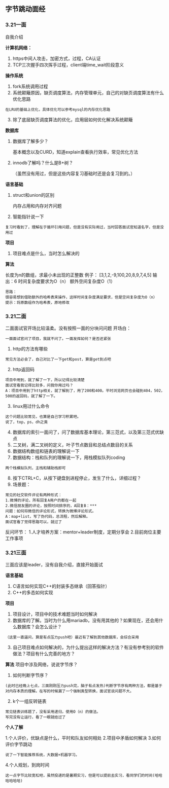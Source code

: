 ## 字节跳动面经

### 3.21一面

自我介绍

**计算机网络：**

1. https中间人攻击，加密方式，过程，CA认证
2. TCP三次握手四次挥手过程，client端time_wait阶段意义

**操作系统**

1. fork系统调用过程
2. 系统颠簸原因，缺页调度算法，内存管理单元，自己的对缺页调度算法有什么优化思路

```
在LRU的基础上优化，具体优化可以参考mysql的内存优化思路
```

3. 除了底层缺页调度算法的优化，应用层如何优化解决系统颠簸

**数据库**

1. 数据库了解多少？

   基本概念以及CURD，知道explain查看执行效率，常见优化方法

2. innodb了解吗？什么是B+树？

   （虽然没有用过，但是这些内容复习基础时还是会复习到的。）

**语言基础**

1. struct和union的区别

   内存占用和内存对齐问题

2. 智能指针说一下

```
复习时看到了，理解在于循环引用问题，但是没有实际用过，当时回答面试官知道名字，但是没用过
```

**项目**

1. 项目难点是什么，当时怎么解决的

**算法**


长度为n的数组，求最小未出现的正整数
例子：
[3,1,2,-9,100,20,8,9,7,4,5]
输出：6
时间复杂度要求为O（n）
额外空间复杂度O（1）

```
思路：
很容易想到借助额外的哈希表来操作，这样时间复杂度满足要求，但是空间复杂度为O（n）
提示：将原数组作为哈希表，原地修改

```

### 3.21二面

二面面试官开场比较温柔。没有按照一面的分块问问题
开场白：
    

    一面面试官问了项目，我就不问了。一面发挥如何？是否还紧张

1. http的方法有哪些

```
常见方法必会了，自己对比了一下get和post，算是get到点吧
```

2. http返回码

```
项目中用到，就了解了一下，所以记得比较清楚
面试官看我记得比较多，问我你用过吗？
A：项目中用到了http相关，就了解到了，用了200和400。平时浏览网页也会碰到404，502，500的返回码，就了解了一下。
```

3. linux用过什么命令

```
这个问题比较常见，也算是自己学习积累吧。
说了，top，ps，dh之类
```

4. 数据库的索引一面问了，问了数据库基本理论，第三范式，以及第三范式优缺点
5. 二叉树，满二叉树的定义，叶子节点数目和总结点数目的关系
6. 数据结构数组和链表的理解说一下
7. 数据结构：栈和队列的理解说一下，用栈模拟队列coding

```
两个栈模拟队列，主栈和辅助栈即可
```

8. 按下CTRL+C，从按下键盘到进程停止，发生了什么，详细过程？
9. 场景题：

```
常见的社交软件评论有两种形式：
1.微博的评论，所有回复A用户的都在一起
2.微信朋友圈的评论，按照时间排序的，A回复B：***
问题：如何将微信的评论形式，转换为微博评论形式。
A：map+list，写了伪代码，总流程，然后解释。
面试官看了觉得思路可以，就过了
```

反问环节：
1.人才培养方案：mentor+leader制度，定期分享会
2.目前岗位主要工作事项

### 3.21三面

三面应该是leader，没有自我介绍，直接开始面试

**语言基础**

1. C语言如何实现C++的封装多态继承（回答指针）
2. C++的多态如何实现

**项目**

1. 项目设计，项目中的技术难题当时如何解决
2. 数据库的了解。当时为什么用mariadb，没有用其他的？如果现在，还会用什么数据库？会怎么设计？

```
（这里一直逼问，算是有点压力push吧）最近有了解到其他数据库，会综合采用 
```

3. 自己项目难点如何解决的，为什么提出这样的解决方法？有没有参考别的软件做法？项目有什么完善的地方？

**算法**
项目中涉及网络，说说字节序？

1. 如何判断字节序？

```
(此时已经晚上七点，三面刚刚压力push完，脑子有点发热)判断字节序有两种方法，都是基于对内存本质的理解。在写的时候漏了一个强制类型转换，面试官说问题不大。
```

2. k个一组反转链表

```
常见链表训练题了，没有采用递归，使用O（n）的做法。
写完没有让运行，看了一眼就给过了
```

**个人了解**

1.个人评价，优缺点是什么，平时和队友如何相处
2.项目中矛盾如何解决
3.如何评价字节跳动

```
说了一下智能推荐系统，大数据+机器学习。
```

4.个人规划，到岗时间

```
这一点字节比较宽松吧，虽然投递的是暑期实习，但是可以提前去实习，看同学们的时间(哈哈哈哈哈哈)
```

### 